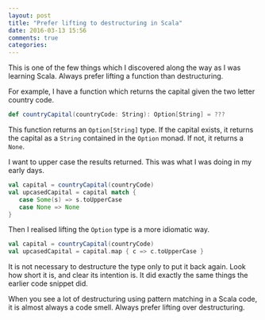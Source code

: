 ```yaml
---
layout: post
title: "Prefer lifting to destructuring in Scala"
date: 2016-03-13 15:56
comments: true
categories:
---
```


This is one of the few things which I discovered along the way as I was learning Scala. Always prefer lifting a function than destructuring.

<!-- more -->

For example, I have a function which returns the capital given the two letter country code.

``` scala
def countryCapital(countryCode: String): Option[String] = ???
```

This function returns an `Option[String]` type. If the capital exists, it returns the capital as a `String` contained in the `Option` monad. If not, it returns a `None`.

I want to upper case the results returned. This was what I was doing in my early days.

``` scala
val capital = countryCapital(countryCode)
val upcasedCapital = capital match {
   case Some(s) => s.toUpperCase
   case None => None
}
```

Then I realised lifting the `Option` type is a more idiomatic way.

``` scala
val capital = countryCapital(countryCode)
val upcasedCapital = capital.map { c => c.toUpperCase }
```

It is not necessary to destructure the type only to put it back again. Look how short it is, and clear its intention is. It did exactly the same things the earlier code snippet did.

When you see a lot of destructuring using pattern matching in a Scala code, it is almost always a code smell. Always prefer lifting over destructuring.
